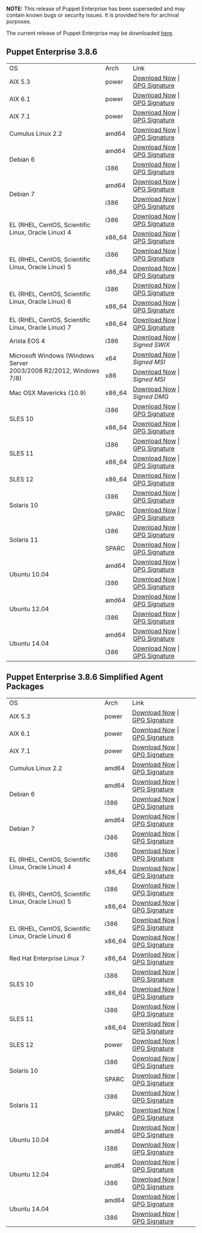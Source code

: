 <p><b>NOTE:</b> This release of Puppet Enterprise has been superseded and may contain known bugs or security issues. It is provided here for archival purposes.
</p><p>The current release of Puppet Enterprise may be downloaded <a href="/Readme.md">here</a>.

</p><h2 id="pe_386">Puppet Enterprise 3.8.6</h2>
<table>
<tbody>
<tr>
<td>OS</td>
<td>Arch</td>
<td>Link</td>
</tr>


<tr>
<td>AIX 5.3</td>
<td>power</td>
<td><a href="https://pm.puppetlabs.com/puppet-enterprise/3.8.6/puppet-enterprise-3.8.6-aix-5.3-power.tar.gz">Download Now</a> | <a href="https://pm.puppetlabs.com/puppet-enterprise/3.8.6/puppet-enterprise-3.8.6-aix-5.3-power.tar.gz.asc">GPG Signature</a></td>
</tr>

<tr>
<td>AIX 6.1</td>
<td>power</td>
<td><a href="https://pm.puppetlabs.com/puppet-enterprise/3.8.6/puppet-enterprise-3.8.6-aix-6.1-power.tar.gz">Download Now</a> | <a href="https://pm.puppetlabs.com/puppet-enterprise/3.8.6/puppet-enterprise-3.8.6-aix-6.1-power.tar.gz.asc">GPG Signature</a></td>
</tr>

<tr>
<td>AIX 7.1</td>
<td>power</td>
<td><a href="https://pm.puppetlabs.com/puppet-enterprise/3.8.6/puppet-enterprise-3.8.6-aix-7.1-power.tar.gz">Download Now</a> | <a href="https://pm.puppetlabs.com/puppet-enterprise/3.8.6/puppet-enterprise-3.8.6-aix-7.1-power.tar.gz.asc">GPG Signature</a></td>
</tr>


<tr>
<td>Cumulus Linux 2.2</td>
<td>amd64</td>
<td><a href="https://pm.puppetlabs.com/puppet-enterprise/3.8.6/puppet-enterprise-3.8.6-cumulus-2.2-amd64.tar.gz">Download Now</a> | <a href="https://pm.puppetlabs.com/puppet-enterprise/3.8.6/puppet-enterprise-3.8.6-cumulus-2.2-amd64.tar.gz.asc">GPG Signature</a></td>
</tr>


<tr>
<td rowspan="2">Debian 6</td>
<td>amd64</td>
<td><a href="https://pm.puppetlabs.com/puppet-enterprise/3.8.6/puppet-enterprise-3.8.6-debian-6-amd64.tar.gz">Download Now</a> | <a href="https://pm.puppetlabs.com/puppet-enterprise/3.8.6/puppet-enterprise-3.8.6-debian-6-amd64.tar.gz.asc">GPG Signature</a></td>
</tr>
<tr>
<td>i386</td>
<td><a href="https://pm.puppetlabs.com/puppet-enterprise/3.8.6/puppet-enterprise-3.8.6-debian-6-i386.tar.gz">Download Now</a> | <a href="https://pm.puppetlabs.com/puppet-enterprise/3.8.6/puppet-enterprise-3.8.6-debian-6-i386.tar.gz.asc">GPG Signature</a></td>
</tr>

<tr>
<td rowspan="2">Debian 7</td>
<td>amd64</td>
<td><a href="https://pm.puppetlabs.com/puppet-enterprise/3.8.6/puppet-enterprise-3.8.6-debian-7-amd64.tar.gz">Download Now</a> | <a href="https://pm.puppetlabs.com/puppet-enterprise/3.8.6/puppet-enterprise-3.8.6-debian-7-amd64.tar.gz.asc">GPG Signature</a></td>
</tr>
<tr>
<td>i386</td>
<td><a href="https://pm.puppetlabs.com/puppet-enterprise/3.8.6/puppet-enterprise-3.8.6-debian-7-i386.tar.gz">Download Now</a> | <a href="https://pm.puppetlabs.com/puppet-enterprise/3.8.6/puppet-enterprise-3.8.6-debian-7-i386.tar.gz.asc">GPG Signature</a></td>
</tr>


<tr>
<td rowspan="2">EL (RHEL, CentOS, Scientific Linux, Oracle Linux) 4</td>
<td>i386</td>
<td><a href="https://pm.puppetlabs.com/puppet-enterprise/3.8.6/puppet-enterprise-3.8.6-el-4-i386.tar.gz">Download Now</a> | <a href="https://pm.puppetlabs.com/puppet-enterprise/3.8.6/puppet-enterprise-3.8.6-el-4-i386.tar.gz.asc">GPG Signature</a></td>
</tr>
<tr>
<td>x86_64</td>
<td><a href="https://pm.puppetlabs.com/puppet-enterprise/3.8.6/puppet-enterprise-3.8.6-el-4-x86_64.tar.gz">Download Now</a> | <a href="https://pm.puppetlabs.com/puppet-enterprise/3.8.6/puppet-enterprise-3.8.6-el-4-x86_64.tar.gz.asc">GPG Signature</a></td>
</tr>

<tr>
<td rowspan="2">EL (RHEL, CentOS, Scientific Linux, Oracle Linux) 5</td>
<td>i386</td>
<td><a href="https://pm.puppetlabs.com/puppet-enterprise/3.8.6/puppet-enterprise-3.8.6-el-5-i386.tar.gz">Download Now</a> | <a href="https://pm.puppetlabs.com/puppet-enterprise/3.8.6/puppet-enterprise-3.8.6-el-5-i386.tar.gz.asc">GPG Signature</a></td>
</tr>
<tr>
<td>x86_64</td>
<td><a href="https://pm.puppetlabs.com/puppet-enterprise/3.8.6/puppet-enterprise-3.8.6-el-5-x86_64.tar.gz">Download Now</a> | <a href="https://pm.puppetlabs.com/puppet-enterprise/3.8.6/puppet-enterprise-3.8.6-el-5-x86_64.tar.gz.asc">GPG Signature</a></td>
</tr>

<tr>
<td rowspan="2">EL (RHEL, CentOS, Scientific Linux, Oracle Linux) 6</td>
<td>i386</td>
<td><a href="https://pm.puppetlabs.com/puppet-enterprise/3.8.6/puppet-enterprise-3.8.6-el-6-i386.tar.gz">Download Now</a> | <a href="https://pm.puppetlabs.com/puppet-enterprise/3.8.6/puppet-enterprise-3.8.6-el-6-i386.tar.gz.asc">GPG Signature</a></td>
</tr>
<tr>
<td>x86_64</td>
<td><a href="https://pm.puppetlabs.com/puppet-enterprise/3.8.6/puppet-enterprise-3.8.6-el-6-x86_64.tar.gz">Download Now</a> | <a href="https://pm.puppetlabs.com/puppet-enterprise/3.8.6/puppet-enterprise-3.8.6-el-6-x86_64.tar.gz.asc">GPG Signature</a></td>
</tr>

<tr>
<td>EL (RHEL, CentOS, Scientific Linux, Oracle Linux) 7</td>
<td>x86_64</td>
<td><a href="https://pm.puppetlabs.com/puppet-enterprise/3.8.6/puppet-enterprise-3.8.6-el-7-x86_64.tar.gz">Download Now</a> | <a href="https://pm.puppetlabs.com/puppet-enterprise/3.8.6/puppet-enterprise-3.8.6-el-7-x86_64.tar.gz.asc">GPG Signature</a></td>
</tr>


<tr>
<td>Arista EOS 4</td>
<td>i386</td>
<td><a href="https://pm.puppetlabs.com/puppet-enterprise/3.8.6/puppet-enterprise-3.8.6-eos-4-i386.swix">Download Now</a> | <em>Signed SWIX<em></em></em></td>
</tr>


<tr>
<td rowspan="2">Microsoft Windows (Windows Server <br>2003/2008 R2/2012, Windows 7/8)</td>
<td>x64</td>
<td><a href="http://pm.puppetlabs.com/puppet-enterprise/3.8.6/puppet-enterprise-3.8.6-x64.msi">Download Now</a> | <em>Signed MSI<em></em></em></td>
</tr>
<tr>
<td>x86</td>
<td><a href="http://pm.puppetlabs.com/puppet-enterprise/3.8.6/puppet-enterprise-3.8.6.msi">Download Now</a> | <em>Signed MSI<em></em></em></td>
</tr>


<tr>
<td>Mac OSX Mavericks (10.9)</td>
<td>x86_64</td>
<td><a href="https://pm.puppetlabs.com/puppet-enterprise/3.8.6/puppet-enterprise-3.8.6-osx-10.9-x86_64.dmg">Download Now</a> | <em>Signed DMG<em></em></em></td>
</tr>


<tr>
<td rowspan="2">SLES 10</td>
<td>i386</td>
<td><a href="https://pm.puppetlabs.com/puppet-enterprise/3.8.6/puppet-enterprise-3.8.6-sles-10-i386.tar.gz">Download Now</a> | <a href="https://pm.puppetlabs.com/puppet-enterprise/3.8.6/puppet-enterprise-3.8.6-sles-10-i386.tar.gz.asc">GPG Signature</a></td>
</tr>
<tr>
<td>x86_64</td>
<td><a href="https://pm.puppetlabs.com/puppet-enterprise/3.8.6/puppet-enterprise-3.8.6-sles-10-x86_64.tar.gz">Download Now</a> | <a href="https://pm.puppetlabs.com/puppet-enterprise/3.8.6/puppet-enterprise-3.8.6-sles-10-x86_64.tar.gz.asc">GPG Signature</a></td>
</tr>

<tr>
<td rowspan="2">SLES 11</td>
<td>i386</td>
<td><a href="https://pm.puppetlabs.com/puppet-enterprise/3.8.6/puppet-enterprise-3.8.6-sles-11-i386.tar.gz">Download Now</a> | <a href="https://pm.puppetlabs.com/puppet-enterprise/3.8.6/puppet-enterprise-3.8.6-sles-11-i386.tar.gz.asc">GPG Signature</a></td>
</tr>
<tr>
<td>x86_64</td>
<td><a href="https://pm.puppetlabs.com/puppet-enterprise/3.8.6/puppet-enterprise-3.8.6-sles-11-x86_64.tar.gz">Download Now</a> | <a href="https://pm.puppetlabs.com/puppet-enterprise/3.8.6/puppet-enterprise-3.8.6-sles-11-x86_64.tar.gz.asc">GPG Signature</a></td>
</tr>

<tr>
<td>SLES 12</td>
<td>x86_64</td>
<td><a href="https://pm.puppetlabs.com/puppet-enterprise/3.8.6/puppet-enterprise-3.8.6-sles-12-x86_64.tar.gz">Download Now</a> | <a href="https://pm.puppetlabs.com/puppet-enterprise/3.8.6/puppet-enterprise-3.8.6-sles-12-x86_64.tar.gz.asc">GPG Signature</a></td>
</tr>


<tr>
<td rowspan="2">Solaris 10</td>
<td>i386</td>
<td><a href="https://pm.puppetlabs.com/puppet-enterprise/3.8.6/puppet-enterprise-3.8.6-solaris-10-i386.tar.gz">Download Now</a> | <a href="https://pm.puppetlabs.com/puppet-enterprise/3.8.6/puppet-enterprise-3.8.6-solaris-10-i386.tar.gz.asc">GPG Signature</a></td>
</tr>
<tr>
<td>SPARC</td>
<td><a href="https://pm.puppetlabs.com/puppet-enterprise/3.8.6/puppet-enterprise-3.8.6-solaris-10-sparc.tar.gz">Download Now</a> | <a href="https://pm.puppetlabs.com/puppet-enterprise/3.8.6/puppet-enterprise-3.8.6-solaris-10-sparc.tar.gz.asc">GPG Signature</a></td>
</tr>

<tr>
<td rowspan="2">Solaris 11</td>
<td>i386</td>
<td><a href="https://pm.puppetlabs.com/puppet-enterprise/3.8.6/puppet-enterprise-3.8.6-solaris-11-i386.tar.gz">Download Now</a> | <a href="https://pm.puppetlabs.com/puppet-enterprise/3.8.6/puppet-enterprise-3.8.6-solaris-11-i386.tar.gz.asc">GPG Signature</a></td>
</tr>
<tr>
<td>SPARC</td>
<td><a href="https://pm.puppetlabs.com/puppet-enterprise/3.8.6/puppet-enterprise-3.8.6-solaris-11-sparc.tar.gz">Download Now</a> | <a href="https://pm.puppetlabs.com/puppet-enterprise/3.8.6/puppet-enterprise-3.8.6-solaris-11-sparc.tar.gz.asc">GPG Signature</a></td>
</tr>


<tr>
<td rowspan="2">Ubuntu 10.04</td>
<td>amd64</td>
<td><a href="https://pm.puppetlabs.com/puppet-enterprise/3.8.6/puppet-enterprise-3.8.6-ubuntu-10.04-amd64.tar.gz">Download Now</a> | <a href="https://pm.puppetlabs.com/puppet-enterprise/3.8.6/puppet-enterprise-3.8.6-ubuntu-10.04-amd64.tar.gz.asc">GPG Signature</a></td>
</tr>
<tr>
<td>i386</td>
<td><a href="https://pm.puppetlabs.com/puppet-enterprise/3.8.6/puppet-enterprise-3.8.6-ubuntu-10.04-i386.tar.gz">Download Now</a> | <a href="https://pm.puppetlabs.com/puppet-enterprise/3.8.6/puppet-enterprise-3.8.6-ubuntu-10.04-i386.tar.gz.asc">GPG Signature</a></td>
</tr>

<tr>
<td rowspan="2">Ubuntu 12.04</td>
<td>amd64</td>
<td><a href="https://pm.puppetlabs.com/puppet-enterprise/3.8.6/puppet-enterprise-3.8.6-ubuntu-12.04-amd64.tar.gz">Download Now</a> | <a href="https://pm.puppetlabs.com/puppet-enterprise/3.8.6/puppet-enterprise-3.8.6-ubuntu-12.04-amd64.tar.gz.asc">GPG Signature</a></td>
</tr>
<tr>
<td>i386</td>
<td><a href="https://pm.puppetlabs.com/puppet-enterprise/3.8.6/puppet-enterprise-3.8.6-ubuntu-12.04-i386.tar.gz">Download Now</a> | <a href="https://pm.puppetlabs.com/puppet-enterprise/3.8.6/puppet-enterprise-3.8.6-ubuntu-12.04-i386.tar.gz.asc">GPG Signature</a></td>
</tr>

<tr>
<td rowspan="2">Ubuntu 14.04</td>
<td>amd64</td>
<td><a href="https://pm.puppetlabs.com/puppet-enterprise/3.8.6/puppet-enterprise-3.8.6-ubuntu-14.04-amd64.tar.gz">Download Now</a> | <a href="https://pm.puppetlabs.com/puppet-enterprise/3.8.6/puppet-enterprise-3.8.6-ubuntu-14.04-amd64.tar.gz.asc">GPG Signature</a></td>
</tr>
<tr>
<td>i386</td>
<td><a href="https://pm.puppetlabs.com/puppet-enterprise/3.8.6/puppet-enterprise-3.8.6-ubuntu-14.04-i386.tar.gz">Download Now</a> | <a href="https://pm.puppetlabs.com/puppet-enterprise/3.8.6/puppet-enterprise-3.8.6-ubuntu-14.04-i386.tar.gz.asc">GPG Signature</a></td>
</tr>
</tbody>
</table>

<h2 id="pe_a_382">Puppet Enterprise 3.8.6 Simplified Agent Packages</h2>
<table>
<tbody>
<tr>
<td>OS</td>
<td>Arch</td>
<td>Link</td>
</tr>


<tr>
<td>AIX 5.3</td>
<td>power</td>
<td><a href="https://pm.puppetlabs.com/puppet-enterprise/3.8.6/puppet-enterprise-3.8.6-aix-5.3-power-agent.tar.gz">Download Now</a> | <a href="https://pm.puppetlabs.com/puppet-enterprise/3.8.6/puppet-enterprise-3.8.6-aix-5.3-power-agent.tar.gz.asc">GPG Signature</a></td>
</tr>

<tr>
<td>AIX 6.1</td>
<td>power</td>
<td><a href="https://pm.puppetlabs.com/puppet-enterprise/3.8.6/puppet-enterprise-3.8.6-aix-6.1-power-agent.tar.gz">Download Now</a> | <a href="https://pm.puppetlabs.com/puppet-enterprise/3.8.6/puppet-enterprise-3.8.6-aix-6.1-power-agent.tar.gz.asc">GPG Signature</a></td>
</tr>

<tr>
<td>AIX 7.1</td>
<td>power</td>
<td><a href="https://pm.puppetlabs.com/puppet-enterprise/3.8.6/puppet-enterprise-3.8.6-aix-7.1-power-agent.tar.gz">Download Now</a> | <a href="https://pm.puppetlabs.com/puppet-enterprise/3.8.6/puppet-enterprise-3.8.6-aix-7.1-power-agent.tar.gz.asc">GPG Signature</a></td>
</tr>


<tr>
<td>Cumulus Linux 2.2</td>
<td>amd64</td>
<td><a href="https://pm.puppetlabs.com/puppet-enterprise/3.8.6/puppet-enterprise-3.8.6-cumulus-2.2-amd64-agent.tar.gz">Download Now</a> | <a href="https://pm.puppetlabs.com/puppet-enterprise/3.8.6/puppet-enterprise-3.8.6-cumulus-2.2-amd64-agent.tar.gz.asc">GPG Signature</a></td>
</tr>


<tr>
<td rowspan="2">Debian 6</td>
<td>amd64</td>
<td><a href="https://pm.puppetlabs.com/puppet-enterprise/3.8.6/puppet-enterprise-3.8.6-debian-6-amd64-agent.tar.gz">Download Now</a> | <a href="https://pm.puppetlabs.com/puppet-enterprise/3.8.6/puppet-enterprise-3.8.6-debian-6-amd64-agent.tar.gz.asc">GPG Signature</a></td>
</tr>
<tr>
<td>i386</td>
<td><a href="https://pm.puppetlabs.com/puppet-enterprise/3.8.6/puppet-enterprise-3.8.6-debian-6-i386-agent.tar.gz">Download Now</a> | <a href="https://pm.puppetlabs.com/puppet-enterprise/3.8.6/puppet-enterprise-3.8.6-debian-6-i386-agent.tar.gz.asc">GPG Signature</a></td>
</tr>

<tr>
<td rowspan="2">Debian 7</td>
<td>amd64</td>
<td><a href="https://pm.puppetlabs.com/puppet-enterprise/3.8.6/puppet-enterprise-3.8.6-debian-7-amd64-agent.tar.gz">Download Now</a> | <a href="https://pm.puppetlabs.com/puppet-enterprise/3.8.6/puppet-enterprise-3.8.6-debian-7-amd64-agent.tar.gz.asc">GPG Signature</a></td>
</tr>
<tr>
<td>i386</td>
<td><a href="https://pm.puppetlabs.com/puppet-enterprise/3.8.6/puppet-enterprise-3.8.6-debian-7-i386-agent.tar.gz">Download Now</a> | <a href="https://pm.puppetlabs.com/puppet-enterprise/3.8.6/puppet-enterprise-3.8.6-debian-7-i386-agent.tar.gz.asc">GPG Signature</a></td>
</tr>


<tr>
<td rowspan="2">EL (RHEL, CentOS, Scientific Linux, Oracle Linux) 4</td>
<td>i386</td>
<td><a href="https://pm.puppetlabs.com/puppet-enterprise/3.8.6/puppet-enterprise-3.8.6-el-4-i386-agent.tar.gz">Download Now</a> | <a href="https://pm.puppetlabs.com/puppet-enterprise/3.8.6/puppet-enterprise-3.8.6-el-4-i386-agent.tar.gz.asc">GPG Signature</a></td>
</tr>
<tr>
<td>x86_64</td>
<td><a href="https://pm.puppetlabs.com/puppet-enterprise/3.8.6/puppet-enterprise-3.8.6-el-4-x86_64-agent.tar.gz">Download Now</a> | <a href="https://pm.puppetlabs.com/puppet-enterprise/3.8.6/puppet-enterprise-3.8.6-el-4-x86_64-agent.tar.gz.asc">GPG Signature</a></td>
</tr>

<tr>
<td rowspan="2">EL (RHEL, CentOS, Scientific Linux, Oracle Linux) 5</td>
<td>i386</td>
<td><a href="https://pm.puppetlabs.com/puppet-enterprise/3.8.6/puppet-enterprise-3.8.6-el-5-i386-agent.tar.gz">Download Now</a> | <a href="https://pm.puppetlabs.com/puppet-enterprise/3.8.6/puppet-enterprise-3.8.6-el-5-i386-agent.tar.gz.asc">GPG Signature</a></td>
</tr>
<tr>
<td>x86_64</td>
<td><a href="https://pm.puppetlabs.com/puppet-enterprise/3.8.6/puppet-enterprise-3.8.6-el-5-x86_64-agent.tar.gz">Download Now</a> | <a href="https://pm.puppetlabs.com/puppet-enterprise/3.8.6/puppet-enterprise-3.8.6-el-5-x86_64-agent.tar.gz.asc">GPG Signature</a></td>
</tr>

<tr>
<td rowspan="2">EL (RHEL, CentOS, Scientific Linux, Oracle Linux) 6</td>
<td>i386</td>
<td><a href="https://pm.puppetlabs.com/puppet-enterprise/3.8.6/puppet-enterprise-3.8.6-el-6-i386-agent.tar.gz">Download Now</a> | <a href="https://pm.puppetlabs.com/puppet-enterprise/3.8.6/puppet-enterprise-3.8.6-el-6-i386-agent.tar.gz.asc">GPG Signature</a></td>
</tr>
<tr>
<td>x86_64</td>
<td><a href="https://pm.puppetlabs.com/puppet-enterprise/3.8.6/puppet-enterprise-3.8.6-el-6-x86_64-agent.tar.gz">Download Now</a> | <a href="https://pm.puppetlabs.com/puppet-enterprise/3.8.6/puppet-enterprise-3.8.6-el-6-x86_64-agent.tar.gz.asc">GPG Signature</a></td>
</tr>

<tr>
<td>Red Hat Enterprise Linux 7</td>
<td>x86_64</td>
<td><a href="https://pm.puppetlabs.com/puppet-enterprise/3.8.6/puppet-enterprise-3.8.6-el-7-x86_64-agent.tar.gz">Download Now</a> | <a href="https://pm.puppetlabs.com/puppet-enterprise/3.8.6/puppet-enterprise-3.8.6-el-7-x86_64-agent.tar.gz.asc">GPG Signature</a></td>
</tr>


<tr>
<td rowspan="2">SLES 10</td>
<td>i386</td>
<td><a href="https://pm.puppetlabs.com/puppet-enterprise/3.8.6/puppet-enterprise-3.8.6-sles-10-i386-agent.tar.gz">Download Now</a> | <a href="https://pm.puppetlabs.com/puppet-enterprise/3.8.6/puppet-enterprise-3.8.6-sles-10-i386-agent.tar.gz.asc">GPG Signature</a></td>
</tr>
<tr>
<td>x86_64</td>
<td><a href="https://pm.puppetlabs.com/puppet-enterprise/3.8.6/puppet-enterprise-3.8.6-sles-10-x86_64-agent.tar.gz">Download Now</a> | <a href="https://pm.puppetlabs.com/puppet-enterprise/3.8.6/puppet-enterprise-3.8.6-sles-10-x86_64-agent.tar.gz.asc">GPG Signature</a></td>
</tr>

<tr>
<td rowspan="2">SLES 11</td>
<td>i386</td>
<td><a href="https://pm.puppetlabs.com/puppet-enterprise/3.8.6/puppet-enterprise-3.8.6-sles-11-i386-agent.tar.gz">Download Now</a> | <a href="https://pm.puppetlabs.com/puppet-enterprise/3.8.6/puppet-enterprise-3.8.6-sles-11-i386-agent.tar.gz.asc">GPG Signature</a></td>
</tr>
<tr>
<td>x86_64</td>
<td><a href="https://pm.puppetlabs.com/puppet-enterprise/3.8.6/puppet-enterprise-3.8.6-sles-11-x86_64-agent.tar.gz">Download Now</a> | <a href="https://pm.puppetlabs.com/puppet-enterprise/3.8.6/puppet-enterprise-3.8.6-sles-11-x86_64-agent.tar.gz.asc">GPG Signature</a></td>
</tr>

<tr>
<td>SLES 12</td>
<td>power</td>
<td><a href="https://pm.puppetlabs.com/puppet-enterprise/3.8.6/puppet-enterprise-3.8.6-sles-12-x86_64-agent.tar.gz">Download Now</a> | <a href="https://pm.puppetlabs.com/puppet-enterprise/3.8.6/puppet-enterprise-3.8.6-sles-12-x86_64-agent.tar.gz.asc">GPG Signature</a></td>
</tr>


<tr>
<td rowspan="2">Solaris 10</td>
<td>i386</td>
<td><a href="https://pm.puppetlabs.com/puppet-enterprise/3.8.6/puppet-enterprise-3.8.6-solaris-10-i386-agent.tar.gz">Download Now</a> | <a href="https://pm.puppetlabs.com/puppet-enterprise/3.8.6/puppet-enterprise-3.8.6-solaris-10-i386-agent.tar.gz.asc">GPG Signature</a></td>
</tr>
<tr>
<td>SPARC</td>
<td><a href="https://pm.puppetlabs.com/puppet-enterprise/3.8.6/puppet-enterprise-3.8.6-solaris-10-sparc-agent.tar.gz">Download Now</a> | <a href="https://pm.puppetlabs.com/puppet-enterprise/3.8.6/puppet-enterprise-3.8.6-solaris-10-sparc-agent.tar.gz.asc">GPG Signature</a></td>
</tr>

<tr>
<td rowspan="2">Solaris 11</td>
<td>i386</td>
<td><a href="https://pm.puppetlabs.com/puppet-enterprise/3.8.6/puppet-enterprise-3.8.6-solaris-11-i386-agent.tar.gz">Download Now</a> | <a href="https://pm.puppetlabs.com/puppet-enterprise/3.8.6/puppet-enterprise-3.8.6-solaris-11-i386-agent.tar.gz.asc">GPG Signature</a></td>
</tr>
<tr>
<td>SPARC</td>
<td><a href="https://pm.puppetlabs.com/puppet-enterprise/3.8.6/puppet-enterprise-3.8.6-solaris-11-sparc-agent.tar.gz">Download Now</a> | <a href="https://pm.puppetlabs.com/puppet-enterprise/3.8.6/puppet-enterprise-3.8.6-solaris-11-sparc-agent.tar.gz.asc">GPG Signature</a></td>
</tr>


<tr>
<td rowspan="2">Ubuntu 10.04</td>
<td>amd64</td>
<td><a href="https://pm.puppetlabs.com/puppet-enterprise/3.8.6/puppet-enterprise-3.8.6-ubuntu-10.04-amd64-agent.tar.gz">Download Now</a> | <a href="https://pm.puppetlabs.com/puppet-enterprise/3.8.6/puppet-enterprise-3.8.6-ubuntu-10.04-amd64-agent.tar.gz.asc">GPG Signature</a></td>
</tr>
<tr>
<td>i386</td>
<td><a href="https://pm.puppetlabs.com/puppet-enterprise/3.8.6/puppet-enterprise-3.8.6-ubuntu-10.04-i386-agent.tar.gz">Download Now</a> | <a href="https://pm.puppetlabs.com/puppet-enterprise/3.8.6/puppet-enterprise-3.8.6-ubuntu-10.04-i386-agent.tar.gz.asc">GPG Signature</a></td>
</tr>

<tr>
<td rowspan="2">Ubuntu 12.04</td>
<td>amd64</td>
<td><a href="https://pm.puppetlabs.com/puppet-enterprise/3.8.6/puppet-enterprise-3.8.6-ubuntu-12.04-amd64-agent.tar.gz">Download Now</a> | <a href="https://pm.puppetlabs.com/puppet-enterprise/3.8.6/puppet-enterprise-3.8.6-ubuntu-12.04-amd64-agent.tar.gz.asc">GPG Signature</a></td>
</tr>
<tr>
<td>i386</td>
<td><a href="https://pm.puppetlabs.com/puppet-enterprise/3.8.6/puppet-enterprise-3.8.6-ubuntu-12.04-i386-agent.tar.gz">Download Now</a> | <a href="https://pm.puppetlabs.com/puppet-enterprise/3.8.6/puppet-enterprise-3.8.6-ubuntu-12.04-i386-agent.tar.gz.asc">GPG Signature</a></td>
</tr>

<tr>
<td rowspan="2">Ubuntu 14.04</td>
<td>amd64</td>
<td><a href="https://pm.puppetlabs.com/puppet-enterprise/3.8.6/puppet-enterprise-3.8.6-ubuntu-14.04-amd64-agent.tar.gz">Download Now</a> | <a href="https://pm.puppetlabs.com/puppet-enterprise/3.8.6/puppet-enterprise-3.8.6-ubuntu-14.04-amd64-agent.tar.gz.asc">GPG Signature</a></td>
</tr>
<tr>
<td>i386</td>
<td><a href="https://pm.puppetlabs.com/puppet-enterprise/3.8.6/puppet-enterprise-3.8.6-ubuntu-14.04-i386-agent.tar.gz">Download Now</a> | <a href="https://pm.puppetlabs.com/puppet-enterprise/3.8.6/puppet-enterprise-3.8.6-ubuntu-14.04-i386-agent.tar.gz.asc">GPG Signature</a></td>
</tr>
</tbody>
</table>

